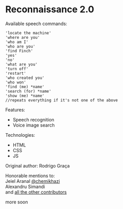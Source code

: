 Reconnaissance 2.0
=========

Available speech commands:
```
'locate the machine'
'where are you'
'who am I'
'who are you'
'find Finch'
'yes'
'no'
'what are you'
'turn off'
'restart'
'who created you'
'who won'
'find (me) *name'
'search (for) *name'
'show (me) *name'
//repeats everything if it's not one of the above
```

Features:
* Speech recognition
* Voice image search

Technologies:
* HTML
* CSS
* JS

Original author:
Rodrigo Graça

Honorable mentions to:
<br />
Jeiel Aranal [@chemikhazi](http://twitter.com/chemikhazi)
<br />
Alexandru Simandi
<br />
and [all the other contributors](https://github.com/rodrigograca31/Samaritan/graphs/contributors)

more soon
